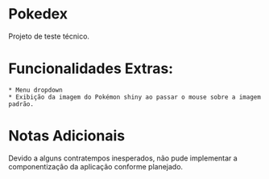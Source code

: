 # Pokedex
  Projeto de teste técnico.

# Funcionalidades Extras:

    * Menu dropdown
    * Exibição da imagem do Pokémon shiny ao passar o mouse sobre a imagem padrão.

# Notas Adicionais
  Devido a alguns contratempos inesperados, não pude implementar a componentização da aplicação conforme planejado.
